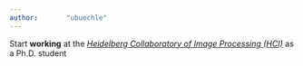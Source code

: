 ```yaml
---
author:       "ubuechle"
---
```

Start <b>working</b> at the <a href="https://hci.iwr.uni-heidelberg.de/"><em>Heidelberg Collaboratory of Image Processing (HCI)</em></a> as a Ph.D. student
